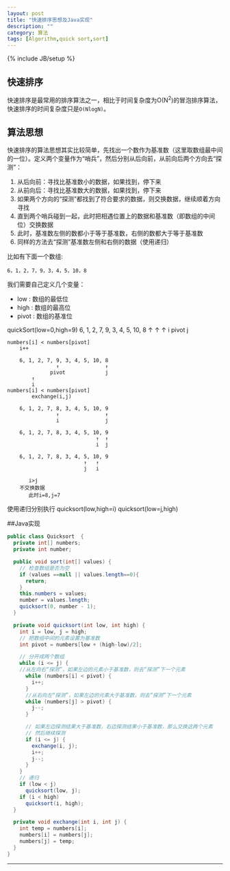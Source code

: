 ```yaml
---
layout: post
title: "快速排序思想及Java实现"
description: ""
category: 算法 
tags: [Algorithm,quick sort,sort]
---
```

{% include JB/setup %}

## 快速排序
快速排序是最常用的排序算法之一，相比于时间复杂度为O(N<sup>2</sup>)的冒泡排序算法，快速排序的时间复杂度只是```O(NlogN)```。

## 算法思想
快速排序的算法思想其实比较简单，先找出一个数作为基准数（这里取数组最中间的一位）。定义两个变量作为“哨兵”，然后分别从后向前，从前向后两个方向去“探测”：

1. 从后向前：寻找比基准数小的数据，如果找到，停下来
2. 从前向后：寻找比基准数大的数据，如果找到，停下来
3. 如果两个方向的“探测”都找到了符合要求的数据，则交换数据，继续顺着方向寻找
4. 直到两个哨兵碰到一起，此时把相遇位置上的数据和基准数（即数组的中间位）交换数据
5. 此时，基准数左侧的数都小于等于基准数，右侧的数都大于等于基准数
6. 同样的方法去“探测”基准数左侧和右侧的数据（使用递归）


比如有下面一个数组:

	6，1，2，7，9，3，4，5，10，8	

我们需要自己定义几个变量：
* low : 数组的最低位
* high : 数组的最高位
* pivot : 数组的基准位

quickSort(low=0,high=9)
	6, 1, 2, 7, 9, 3, 4, 5, 10, 8
	↑           ↑               ↑
	i         pivot             j

	numbers[i] < numbers[pivot]
		i++

        6, 1, 2, 7, 9, 3, 4, 5, 10, 8
                    ↑               ↑
                  pivot             j
		    ↑
		    i
	numbers[i] < numbers[pivot]
            exchange(i,j)

        6, 1, 2, 7, 8, 3, 4, 5, 10, 9
                    ↑               ↑
                    i               j

        6, 1, 2, 7, 8, 3, 4, 5, 10, 9
                                 ↑  ↑
                                 i  j

        6, 1, 2, 7, 8, 3, 4, 5, 10, 9
                             ↑   ↑
                             j   i

		   i>j
		不交换数据
	       此时i=8,j=7

使用递归分别执行
quicksort(low,high=i)
quicksort(low=j,high)

##Java实现
```java
public class Quicksort  {
  private int[] numbers;
  private int number;

  public void sort(int[] values) {
    // 检查数组是否为空
    if (values ==null || values.length==0){
      return;
    }
    this.numbers = values;
    number = values.length;
    quicksort(0, number - 1);
  }

  private void quicksort(int low, int high) {
    int i = low, j = high;
    // 把数组中间的元素设置为基准数
    int pivot = numbers[low + (high-low)/2];

    // 分开成两个数组
    while (i <= j) {
    //从左向右“探测”，如果左边的元素小于基准数，则去“探测”下一个元素
      while (numbers[i] < pivot) {
        i++;
      }
      //从右向左“探测”，如果左边的元素大于基准数，则去“探测”下一个元素
      while (numbers[j] > pivot) {
        j--;
      }

      // 如果左边探测结果大于基准数，右边探测结果小于基准数，那么交换这两个元素
      // 然后继续探测
      if (i <= j) {
        exchange(i, j);
        i++;
        j--;
      }
    }
    // 递归
    if (low < j)
      quicksort(low, j);
    if (i < high)
      quicksort(i, high);
  }

  private void exchange(int i, int j) {
    int temp = numbers[i];
    numbers[i] = numbers[j];
    numbers[j] = temp;
  }
} 

```


******

